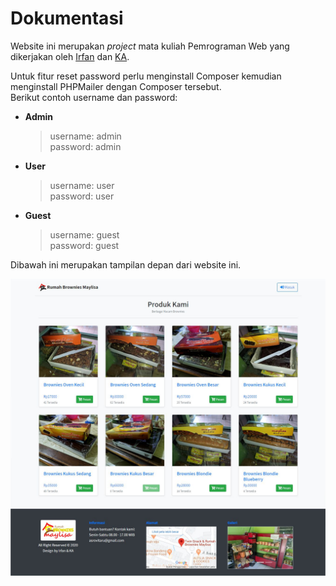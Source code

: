 # Dokumentasi
Website ini merupakan _project_ mata kuliah Pemrograman Web yang dikerjakan oleh [Irfan](https://github.com/DevonTM) dan [KA](https://github.com/k-ardliyan).

Untuk fitur reset password perlu menginstall Composer kemudian menginstall PHPMailer dengan Composer tersebut.  
Berikut contoh username dan password:


*   **Admin**
    > username: admin  
    > password: admin
*   **User**
    > username: user  
    > password: user
*   **Guest**
    > username: guest  
    > password: guest

Dibawah ini merupakan tampilan depan dari website ini.

![Tampilan Depan Website Brownies Maylisa](https://raw.githubusercontent.com/k-ardliyan/brownies-maylisa/master/img/brownies-maylisa.jpg)
